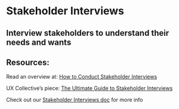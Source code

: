 # Stakeholder Interviews

## Interview stakeholders to understand their needs and wants

## Resources:

Read an overview at: [How to Conduct Stakeholder Interviews](https://www.userinterviews.com/ux-research-field-guide-chapter/internal-stakeholder-interviews)

UX Collective’s piece: [The Ultimate Guide to Stakeholder Interviews](https://uxdesign.cc/the-ultimate-guide-to-stakeholder-interviews-understand-your-clients-a3bcf87b6e8b)

Check out our [Stakeholder Interviews doc](https://docs.google.com/document/d/1mJrd8ExKulQl0Phs9HwvQx_BaNIkqdE-yyYeDNO7eI0/edit?usp=sharing) for more info
